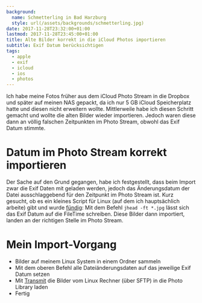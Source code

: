 ```yaml
---
background:
  name: Schmetterling in Bad Harzburg
  style: url(/assets/backgrounds/schmetterling.jpg)
date: 2017-11-28T23:32:00+01:00
lastmod: 2017-11-28T23:45:00+01:00
title: Alte Bilder korrekt in die iCloud Photos importieren
subtitle: Exif Datum berücksichtigen
tags:
  - apple
  - exif
  - icloud
  - ios
  - photos
---
```

Ich habe meine Fotos früher aus dem iCloud Photo Stream in die Dropbox und später auf meinen NAS gepackt, da ich nur 5 GB iCloud Speicherplatz hatte und diesen nicht erweitern wollte.
Mittlerweile habe ich diesen Schritt gemacht und wollte die alten Bilder wieder importieren.
Jedoch waren diese dann an völlig falschen Zeitpunkten im Photo Stream, obwohl das Exif Datum stimmte.
<!--more-->

# Datum im Photo Stream korrekt importieren

Der Sache auf den Grund gegangen, habe ich festgestellt, dass beim Import zwar die Exif Daten mit geladen werden, jedoch das Änderungsdatum der Datei ausschlaggebend für den Zeitpunkt im Photo Stream ist.
Kurz gesucht, ob es ein kleines Script für Linux (auf dem ich hauptsächlich arbeite) gibt und wurde [fündig](https://photo.stackexchange.com/questions/27245/is-there-a-free-program-to-batch-change-photo-files-date-to-match-exif):
Mit dem Befehl `jhead -ft *.jpg` lässt sich das Exif Datum auf die FileTime schreiben.
Diese Bilder dann importiert, landen an der richtigen Stelle im Photo Stream.


# Mein Import-Vorgang

- Bilder auf meinem Linux System in einem Ordner sammeln
- Mit dem oberen Befehl alle Dateiänderungsdaten auf das jeweilige Exif Datum setzen
- Mit [Transmit](https://itunes.apple.com/de/app/transmit/id917432930) die Bilder vom Linux Rechner (über SFTP) in die Photo Library laden
- Fertig
